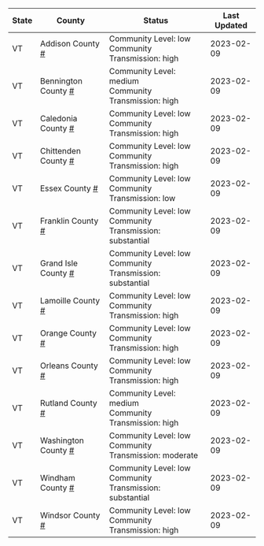 State | County | Status | Last Updated
--- | --- | --- | --- 
VT | Addison County <a href="#addison_county">#</a> | <a name="addison_county"></a>Community Level: low<br/>Community Transmission: high | 2023-02-09
VT | Bennington County <a href="#bennington_county">#</a> | <a name="bennington_county"></a>Community Level: medium<br/>Community Transmission: high | 2023-02-09
VT | Caledonia County <a href="#caledonia_county">#</a> | <a name="caledonia_county"></a>Community Level: low<br/>Community Transmission: high | 2023-02-09
VT | Chittenden County <a href="#chittenden_county">#</a> | <a name="chittenden_county"></a>Community Level: low<br/>Community Transmission: high | 2023-02-09
VT | Essex County <a href="#essex_county">#</a> | <a name="essex_county"></a>Community Level: low<br/>Community Transmission: low | 2023-02-09
VT | Franklin County <a href="#franklin_county">#</a> | <a name="franklin_county"></a>Community Level: low<br/>Community Transmission: substantial | 2023-02-09
VT | Grand Isle County <a href="#grand_isle_county">#</a> | <a name="grand_isle_county"></a>Community Level: low<br/>Community Transmission: substantial | 2023-02-09
VT | Lamoille County <a href="#lamoille_county">#</a> | <a name="lamoille_county"></a>Community Level: low<br/>Community Transmission: high | 2023-02-09
VT | Orange County <a href="#orange_county">#</a> | <a name="orange_county"></a>Community Level: low<br/>Community Transmission: high | 2023-02-09
VT | Orleans County <a href="#orleans_county">#</a> | <a name="orleans_county"></a>Community Level: low<br/>Community Transmission: high | 2023-02-09
VT | Rutland County <a href="#rutland_county">#</a> | <a name="rutland_county"></a>Community Level: medium<br/>Community Transmission: high | 2023-02-09
VT | Washington County <a href="#washington_county">#</a> | <a name="washington_county"></a>Community Level: low<br/>Community Transmission: moderate | 2023-02-09
VT | Windham County <a href="#windham_county">#</a> | <a name="windham_county"></a>Community Level: low<br/>Community Transmission: substantial | 2023-02-09
VT | Windsor County <a href="#windsor_county">#</a> | <a name="windsor_county"></a>Community Level: low<br/>Community Transmission: high | 2023-02-09
